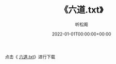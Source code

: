 ﻿---
title:  《六道.txt》
date:   2022-01-01T00:00:00+00:00
author: 听松阁
layout: post
permalink: /六道/
categories: 小说
tags: [小说]
---

点击《 [六道.txt](http://img.660000.xyz/bookstukust/book/bntxt/10/六道.txt)》进行下载